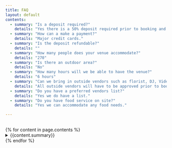```yaml
---
title: FAQ
layout: default
contents:
  - summary: "Is a deposit required?"
    details: "Yes there is a 50% deposit required prior to booking and final payment 14 days before the event."
  - summary: "How can a make a payment?"
    details: "Major credit cards."
  - summary: "Is the deposit refundable?"
    details: ""
  - summary: "How many people does your venue accommodate?"
    details: "270"
  - summary: "Is there an outdoor area?"
    details: "No"
  - summary: "How many hours will we be able to have the venue?"
    details: "6 hours"
  - summary: "Can we bring in outside vendors such as florist, DJ, Videographer, Photographer, etc? yes, however we have packages to accommodate all needs?"
    details: "All outside vendors will have to be approved prior to booking."
  - summary: "Do you have a preferred vendors list?"
    details: "Yes we do have a list."
  - summary: "Do you have food service on site?"
    details: "Yes we can accommodate any food needs."

---
```

<br/>
<section class="container content">
    {% for content in page.contents %}
        <br/>
            <details>
                <summary><span class="is-size-4">{{content.summary}}</span></summary>
                {{content.details}}
        </details>
    {% endfor %}
</section>
